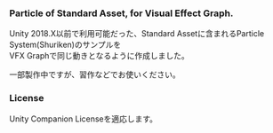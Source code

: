 ### Particle of Standard Asset, for Visual Effect Graph.

Unity 2018.X以前で利用可能だった、Standard Assetに含まれるParticle System(Shuriken)のサンプルを  
VFX Graphで同じ動きとなるように作成しました。

一部製作中ですが、習作などでお使いください。

### License
Unity Companion Licenseを適応します。
